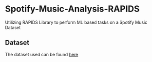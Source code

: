 # Spotify-Music-Analysis-RAPIDS
Utilizing RAPIDS Library to perform ML based tasks on a Spotify Music Dataset


## Dataset
The dataset used can be found [here](https://www.kaggle.com/tomigelo/spotify-audio-features)